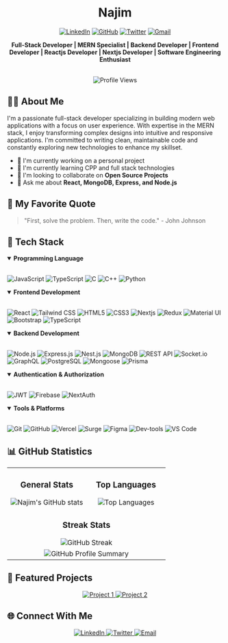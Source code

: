 <div align="center">
  
  # Najim
  
  [![LinkedIn](https://img.shields.io/badge/LinkedIn-0077B5?style=for-the-badge&logo=linkedin&logoColor=white)](https://linkedin.com/in/mohammad-najim2004) 
  [![GitHub](https://img.shields.io/badge/GitHub-100000?style=for-the-badge&logo=github&logoColor=white)](https://github.com/najim2004)
  [![Twitter](https://img.shields.io/badge/Twitter-1DA1F2?style=for-the-badge&logo=twitter&logoColor=white)](https://x.com/najim_2004)
  [![Gmail](https://img.shields.io/badge/Gmail-D14836?style=for-the-badge&logo=gmail&logoColor=white)](mailto:najim.developer@gmail.com)
  
  <p>
    <strong>Full-Stack Developer | MERN Specialist | Backend Developer | Frontend Developer | Reactjs Developer | Nextjs Developer | Software Engineering Enthusiast</strong>
  </p>
</div>

<div align="center">
  <br>
  <img src="https://komarev.com/ghpvc/?username=najim2004&style=flat-square&color=blue" alt="Profile Views"/>
</div>

## 👨‍💻 About Me

I'm a passionate full-stack developer specializing in building modern web applications with a focus on user experience. With expertise in the MERN stack, I enjoy transforming complex designs into intuitive and responsive applications. I'm committed to writing clean, maintainable code and constantly exploring new technologies to enhance my skillset.

- 🔭 I'm currently working on a personal project
- 🌱 I'm currently learning CPP and full stack technologies
- 👯 I'm looking to collaborate on **Open Source Projects**
- 💬 Ask me about **React, MongoDB, Express, and Node.js**

## 🎯 My Favorite Quote

> "First, solve the problem. Then, write the code." - John Johnson

## 🚀 Tech Stack

<details open>
<summary><b>Programming Language</b></summary>
<br>

![JavaScript](https://img.shields.io/badge/JavaScript-323330?style=for-the-badge&logo=javascript&logoColor=F7DF1E)
![TypeScript](https://img.shields.io/badge/TypeScript-007ACC?style=for-the-badge&logo=typescript&logoColor=white)
![C](https://img.shields.io/badge/C-00599C?style=for-the-badge&logo=c&logoColor=white)
![C++](https://img.shields.io/badge/C%2B%2B-00599C?style=for-the-badge&logo=c%2B%2B&logoColor=white)
![Python](https://img.shields.io/badge/Python-3776AB?style=for-the-badge&logo=python&logoColor=white)

<details open>
<summary><b>Frontend Development</b></summary>
<br>

![React](https://img.shields.io/badge/React-20232A?style=for-the-badge&logo=react&logoColor=61DAFB)
![Tailwind CSS](https://img.shields.io/badge/Tailwind%20CSS-38B2AC?style=for-the-badge&logo=tailwind-css&logoColor=white)
![HTML5](https://img.shields.io/badge/HTML5-E34F26?style=for-the-badge&logo=html5&logoColor=white)
![CSS3](https://img.shields.io/badge/CSS3-1572B6?style=for-the-badge&logo=css3&logoColor=white)
![Nextjs](https://img.shields.io/badge/nextjs-20232A?style=for-the-badge&logo=react&logoColor=61DAFB)
![Redux](https://img.shields.io/badge/Redux-593D88?style=for-the-badge&logo=redux&logoColor=white)
![Material UI](https://img.shields.io/badge/Material--UI-0081CB?style=for-the-badge&logo=material-ui&logoColor=white)
![Bootstrap](https://img.shields.io/badge/Bootstrap-563D7C?style=for-the-badge&logo=bootstrap&logoColor=white)
![TypeScript](https://img.shields.io/badge/TypeScript-007ACC?style=for-the-badge&logo=typescript&logoColor=white)

</details>

<details open>
<summary><b>Backend Development</b></summary>
<br>
  
![Node.js](https://img.shields.io/badge/Node.js-339933?style=for-the-badge&logo=nodedotjs&logoColor=white)
![Express.js](https://img.shields.io/badge/Express.js-000000?style=for-the-badge&logo=express&logoColor=white)
![Nest.js](https://img.shields.io/badge/Nest.js-E0234E?style=for-the-badge&logo=nestjs&logoColor=white)
![MongoDB](https://img.shields.io/badge/MongoDB-4EA94B?style=for-the-badge&logo=mongodb&logoColor=white)
![REST API](https://img.shields.io/badge/RESTful_API-FF5733?style=for-the-badge&logo=https://img.icons8.com/?size=100&id=21887&format=png&color=000000&logoColor=white)
![Socket.io](https://img.shields.io/badge/Socket.io-010101?style=for-the-badge&logo=socket.io&logoColor=white)
![GraphQL](https://img.shields.io/badge/GraphQL-E10098?style=for-the-badge&logo=graphql&logoColor=white)
![PostgreSQL](https://img.shields.io/badge/PostgreSQL-316192?style=for-the-badge&logo=postgresql&logoColor=white)
![Mongoose](https://img.shields.io/badge/Mongoose-880000?style=for-the-badge&logo=mongoose&logoColor=white)
![Prisma](https://img.shields.io/badge/Prisma-3982CE?style=for-the-badge&logo=Prisma&logoColor=white)

<details open>
<summary><b>Authentication & Authorization</b></summary>
<br>

![JWT](https://img.shields.io/badge/JWT-000000?style=for-the-badge&logo=JSON%20web%20tokens&logoColor=white)
![Firebase](https://img.shields.io/badge/Firebase-FFCA28?style=for-the-badge&logo=firebase&logoColor=white)
![NextAuth](https://img.shields.io/badge/NextAuth-000000?style=for-the-badge&logo=next.js&logoColor=white)

</details>

<details open>
<summary><b>Tools & Platforms</b></summary>
<br>
  
![Git](https://img.shields.io/badge/Git-F05032?style=for-the-badge&logo=git&logoColor=white)
![GitHub](https://img.shields.io/badge/GitHub-181717?style=for-the-badge&logo=github&logoColor=white)
![Vercel](https://img.shields.io/badge/Vercel-000000?style=for-the-badge&logo=vercel&logoColor=white)
![Surge](https://img.shields.io/badge/Surge-181717?style=for-the-badge&logo=surge&logoColor=white)
![Figma](https://img.shields.io/badge/Figma-F24E1E?style=for-the-badge&logo=figma&logoColor=white)
![Dev-tools](https://img.shields.io/badge/Dev--tools-000000?style=for-the-badge&logo=googlechrome&logoColor=white)
![VS Code](https://img.shields.io/badge/VS%20Code-0078d4?style=for-the-badge&logo=visual-studio-code&logoColor=white)

</details>

## 📊 GitHub Statistics

<div align="center">
  <table>
    <tr>
      <td valign="top" width="50%">
        <!-- General Stats -->
        <h3 align="center">General Stats</h3>
        <div align="center">
        <img align="center" src="https://github-readme-stats.vercel.app/api?username=najim2004&show_icons=true&theme=tokyonight&hide_border=true&bg_color=0D1117" alt="Najim's GitHub stats"/></div>
      </td>
      <td valign="top" width="50%">
        <!-- Top Languages -->
        <h3 align="center">Top Languages</h3>
        <div align="center">
        <img src="https://github-readme-stats.vercel.app/api/top-langs/?username=najim2004&layout=compact&theme=tokyonight&hide_border=true&bg_color=0D1117" alt="Top Languages"/></div>
      </td>
    </tr>
    <tr>
      <td colspan="2" align="center">
        <!-- Streak Stats spanning two columns -->
        <h3 align="center">Streak Stats</h3>
        <div align="center">
        <img align="center" src="https://github-readme-streak-stats.herokuapp.com/?user=najim2004&theme=tokyonight&hide_border=true&bg_color=0D1117" alt="GitHub Streak"/></div>
      </td>
    </tr>
    <tr>
      <td colspan="2" align="center">
        <img src="https://github-profile-summary-cards.vercel.app/api/cards/profile-details?username=najim2004&theme=tokyonight" alt="GitHub Profile Summary"/>
      </td>
    </tr>
  </table>
</div>

## 📌 Featured Projects

<div align="center">
  <a target="_blank" href="https://github.com/najim2004/digitalkrishi">
    <img src="https://github-readme-stats.vercel.app/api/pin/?username=najim2004&repo=digitalkrishi&theme=tokyonight&hide_border=true&bg_color=0D1117" alt="Project 1"/>
  </a>
  <a target="_blank" href="https://github.com/najim2004/FreshoBazarClient">
    <img src="https://github-readme-stats.vercel.app/api/pin/?username=najim2004&repo=FreshoBazarClient&theme=tokyonight&hide_border=true&bg_color=0D1117" alt="Project 2"/>
  </a>
</div>

## 🌐 Connect With Me

<div align="center">
  <a target="_blank" href="https://linkedin.com/in/mohammad-najim2004">
    <img src="https://img.shields.io/badge/LinkedIn-0077B5?style=for-the-badge&logo=linkedin&logoColor=white" alt="LinkedIn"/>
  </a>
  <a target="_blank" href="https://x.com/najim_2004">
    <img src="https://img.shields.io/badge/Twitter-1DA1F2?style=for-the-badge&logo=twitter&logoColor=white" alt="Twitter"/>
  </a>
  <a href="mailto:najim.developer@gmail.com">
    <img src="https://img.shields.io/badge/Email-D14836?style=for-the-badge&logo=gmail&logoColor=white" alt="Email"/>
  </a>
</div>

<!-- ---

<div target="_blank" align="center">
  <p><i>If you like my work, you can support me by buying me a coffee!</i></p>
  <a  target="_blank" href="https://www.buymeacoffee.com/najim">
    <img src="https://img.shields.io/badge/Buy_Me_A_Coffee-FFDD00?style=for-the-badge&logo=buy-me-a-coffee&logoColor=black" alt="Buy Me A Coffee"/>
  </a>
</div> -->
